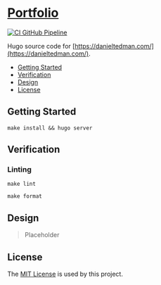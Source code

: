# [Portfolio](https://github.com/dbtedman/portfolio)

[![CI GitHub Pipeline](https://img.shields.io/github/workflow/status/dbtedman/portfolio/ci?style=for-the-badge&logo=github&label=ci)](https://github.com/dbtedman/portfolio/actions/workflows/ci.yml)

Hugo source code for [https://danieltedman.com/](https://danieltedman.com/).

-   [Getting Started](#getting-started)
-   [Verification](#verification)
-   [Design](#design)
-   [License](#license)

## Getting Started

```shell
make install && hugo server
```

## Verification

### Linting

```shell
make lint
```

```shell
make format
```

## Design

> Placeholder

## License

The [MIT License](./LICENSE.md) is used by this project.
